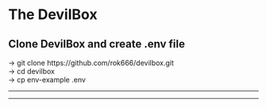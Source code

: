 <h1>The DevilBox</h1>
<h2>Clone DevilBox and create .env file</h2>
<p>
  -> git clone https://github.com/rok666/devilbox.git<br>
  -> cd devilbox<br>
  -> cp env-example .env
</p>

***
---

